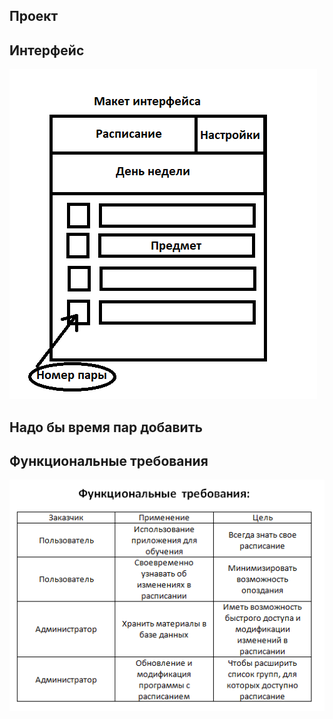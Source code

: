 ## Проект
## Интерфейс
![Интерфейс](https://github.com/45zz/Proekt/blob/79ac93449ee6cf114e76bba03775cd6013f79b08/resources/%D0%98%D0%BD%D1%82%D0%B5%D1%80%D1%84%D0%B5%D0%B9%D1%81.png)
## Надо бы время пар добавить

## Функциональные требования
![Функциональные требования](https://github.com/45zz/Proekt/blob/d2b9d761704e713b53dd975a27356cab79dce5d8/resources/%D0%A4%D1%83%D0%BD%D0%BA%D1%86%D0%B8%D0%BE%D0%BD%D0%B0%D0%BB%D1%8C%D0%BD%D1%8B%D0%B5%20%D1%82%D1%80%D0%B5%D0%B1%D0%BE%D0%B2%D0%B0%D0%BD%D0%B8%D1%8F.png)
